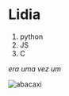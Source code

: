 # Lidia

1. python 
2. JS
3. C

*era uma vez um*

![abacaxi](https://superprix.vteximg.com.br/arquivos/ids/175201-600-600/Abacaxi--unidade-.png?v=636294199507870000)
